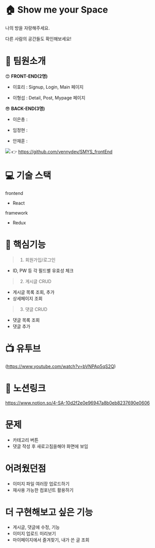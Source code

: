 # 🏠 Show me your Space

나의 방을 자랑해주세요.

다른 사람의 공간들도 확인해보세요!

# :information_desk_person: 팀원소개

:heart_eyes: **FRONT-END(2명)**

- 이효리 : Signup, Login, Main 페이지

- 이형섭 : Detail, Post, Mypage 페이지

:sunglasses: **BACK-END(3명)**

- 이은총 :

- 임정현 :

- 안재훈 :

<img src="https://img.shields.io/badge/GitHub-181717?style=flat&logo=GitHub&logoColor=white"/> :point_right: https://github.com/vennydev/SMYS_frontEnd

# :computer: 기술 스택

frontend

- React

framework

- Redux

# :dizzy: 핵심기능

> 1. 회원가입/로그인

- ID, PW 등 각 필드별 유효성 체크

> 2. 게시글 CRUD

- 게시글 목록 조회, 추가
- 상세페이지 조회

> 3. 댓글 CRUD

- 댓글 목록 조회
- 댓글 추가

# :tv: 유투브 

(https://www.youtube.com/watch?v=bVNPAp5qS2Q)

# :blossom: 노션링크
https://www.notion.so/4-SA-10d2f2e0e96947a8b0eb8237690e0606

# 문제
- 카테고리 버튼
- 댓글 작성 후 새로고침을해야 화면에 보임

# 어려웠던점
- 이미지 파일 여러장 업로드하기
- 재사용 가능한 컴포넌트 활용하기

# 더 구현해보고 싶은 기능
- 게시글, 댓글에 수정,  기능
- 이미지 업로드 미리보기
- 마이페이지에서 즐겨찾기, 내가 쓴 글 조회

